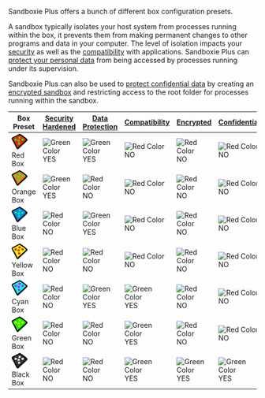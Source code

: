 Sandboxie Plus offers a bunch of different box configuration presets.

A sandbox typically isolates your host system from processes running within the box, it prevents them from making permanent changes to other programs and data in your computer. The level of isolation impacts your [security](../PlusContent/security-mode.md) as well as the [compatibility](../PlusContent/compartment-mode.md) with applications.
Sandboxie Plus can [protect your personal data](../PlusContent/privacy-mode.md) from being accessed by processes running under its supervision.

Sandboxie Plus can also be used to [protect confidential data](../PlusContent/black-box.md) by creating an [encrypted sandbox](../PlusContent/EncryptedSandboxes.md) and restricting access to the root folder for processes running within the sandbox.

| Box Preset | [Security Hardened](../PlusContent/security-mode.md) | [Data Protection](../PlusContent/privacy-mode.md) | [Compatibility](../PlusContent/compartment-mode.md) | [Encrypted](../PlusContent/EncryptedSandboxes.md) | [Confidential](../PlusContent/black-box.md) |
|-|-|-|-|-|-|
|![](../Media/sandbox-r-full.png) Red Box|![Green Color](https://placeholder.antonshell.me/img?width=15&color_bg=green&text=+) YES|![Green Color](https://placeholder.antonshell.me/img?width=15&color_bg=green&text=+) YES| ![Red Color](https://placeholder.antonshell.me/img?width=15&color_bg=FF0000&text=+) NO|![Red Color](https://placeholder.antonshell.me/img?width=15&color_bg=FF0000&text=+) NO|![Red Color](https://placeholder.antonshell.me/img?width=15&color_bg=FF0000&text=+) NO|
|![](../Media/sandbox-o-full.png) Orange Box|![Green Color](https://placeholder.antonshell.me/img?width=15&color_bg=green&text=+) YES|![Red Color](https://placeholder.antonshell.me/img?width=15&color_bg=FF0000&text=+) NO| ![Red Color](https://placeholder.antonshell.me/img?width=15&color_bg=FF0000&text=+) NO|![Red Color](https://placeholder.antonshell.me/img?width=15&color_bg=FF0000&text=+) NO|![Red Color](https://placeholder.antonshell.me/img?width=15&color_bg=FF0000&text=+) NO|
|![](../Media/sandbox-b-full.png) Blue Box|![Red Color](https://placeholder.antonshell.me/img?width=15&color_bg=FF0000&text=+) NO|![Green Color](https://placeholder.antonshell.me/img?width=15&color_bg=green&text=+) YES| ![Red Color](https://placeholder.antonshell.me/img?width=15&color_bg=FF0000&text=+) NO|![Red Color](https://placeholder.antonshell.me/img?width=15&color_bg=FF0000&text=+) NO|![Red Color](https://placeholder.antonshell.me/img?width=15&color_bg=FF0000&text=+) NO|
|![](../Media/sandbox-y-full-e1684328804872.png) Yellow Box|![Red Color](https://placeholder.antonshell.me/img?width=15&color_bg=FF0000&text=+) NO|![Red Color](https://placeholder.antonshell.me/img?width=15&color_bg=FF0000&text=+) NO| ![Red Color](https://placeholder.antonshell.me/img?width=15&color_bg=FF0000&text=+) NO|![Red Color](https://placeholder.antonshell.me/img?width=15&color_bg=FF0000&text=+) NO|![Red Color](https://placeholder.antonshell.me/img?width=15&color_bg=FF0000&text=+) NO|
|![](../Media/sandbox-c-full.png) Cyan Box|![Red Color](https://placeholder.antonshell.me/img?width=15&color_bg=FF0000&text=+) NO|![Green Color](https://placeholder.antonshell.me/img?width=15&color_bg=green&text=+) YES|![Green Color](https://placeholder.antonshell.me/img?width=15&color_bg=green&text=+) YES|![Red Color](https://placeholder.antonshell.me/img?width=15&color_bg=FF0000&text=+) NO|![Red Color](https://placeholder.antonshell.me/img?width=15&color_bg=FF0000&text=+) NO|
|![](../Media/sandbox-g-full.png) Green Box|![Red Color](https://placeholder.antonshell.me/img?width=15&color_bg=FF0000&text=+) NO|![Red Color](https://placeholder.antonshell.me/img?width=15&color_bg=FF0000&text=+) NO|![Green Color](https://placeholder.antonshell.me/img?width=15&color_bg=green&text=+) YES|![Red Color](https://placeholder.antonshell.me/img?width=15&color_bg=FF0000&text=+) NO|![Red Color](https://placeholder.antonshell.me/img?width=15&color_bg=FF0000&text=+) NO|
|![](../Media/sandbox-k-full.png) Black Box|![Red Color](https://placeholder.antonshell.me/img?width=15&color_bg=FF0000&text=+) NO|![Red Color](https://placeholder.antonshell.me/img?width=15&color_bg=FF0000&text=+) NO|![Green Color](https://placeholder.antonshell.me/img?width=15&color_bg=green&text=+) YES|![Green Color](https://placeholder.antonshell.me/img?width=15&color_bg=green&text=+) YES|![Green Color](https://placeholder.antonshell.me/img?width=15&color_bg=green&text=+) YES|
